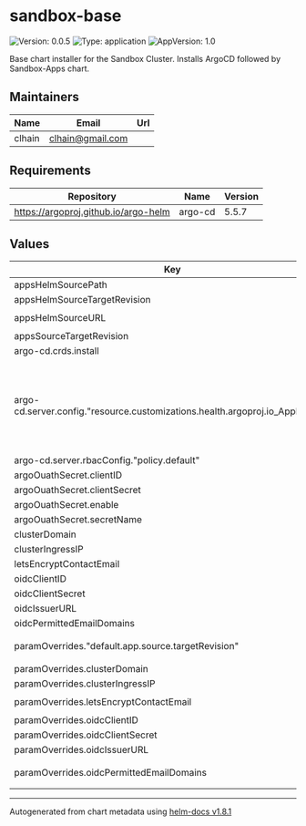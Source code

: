 # sandbox-base

![Version: 0.0.5](https://img.shields.io/badge/Version-0.0.5-informational?style=flat-square) ![Type: application](https://img.shields.io/badge/Type-application-informational?style=flat-square) ![AppVersion: 1.0](https://img.shields.io/badge/AppVersion-1.0-informational?style=flat-square)

Base chart installer for the Sandbox Cluster. Installs ArgoCD followed by Sandbox-Apps chart.

## Maintainers

| Name | Email | Url |
| ---- | ------ | --- |
| clhain | <clhain@gmail.com> |  |

## Requirements

| Repository | Name | Version |
|------------|------|---------|
| https://argoproj.github.io/argo-helm | argo-cd | 5.5.7 |

## Values

| Key | Type | Default | Description |
|-----|------|---------|-------------|
| appsHelmSourcePath | string | `"charts/sandbox-apps"` |  |
| appsHelmSourceTargetRevision | string | `"HEAD"` |  |
| appsHelmSourceURL | string | `"https://github.com/clhain/sandbox-helm-charts.git"` |  |
| appsSourceTargetRevision | string | `"HEAD"` |  |
| argo-cd.crds.install | bool | `false` |  |
| argo-cd.server.config."resource.customizations.health.argoproj.io_Application" | string | `"hs = {}\nhs.status = \"Progressing\"\nhs.message = \"\"\nif obj.status ~= nil then\n  if obj.status.health ~= nil then\n    hs.status = obj.status.health.status\n    if obj.status.health.message ~= nil then\n      hs.message = obj.status.health.message\n    end\n  end\nend\nreturn hs"` |  |
| argo-cd.server.rbacConfig."policy.default" | string | `"role:readonly"` |  |
| argoOuathSecret.clientID | string | `"{{ .Values.oidcClientID }}"` |  |
| argoOuathSecret.clientSecret | string | `"{{ .Values.oidcClientSecret }}"` |  |
| argoOuathSecret.enable | bool | `true` |  |
| argoOuathSecret.secretName | string | `"oauth-secret"` |  |
| clusterDomain | string | `""` |  |
| clusterIngressIP | string | `""` |  |
| letsEncryptContactEmail | string | `nil` |  |
| oidcClientID | string | `""` |  |
| oidcClientSecret | string | `""` |  |
| oidcIssuerURL | string | `""` |  |
| oidcPermittedEmailDomains | string | `"*"` |  |
| paramOverrides."default.app.source.targetRevision" | string | `"{{ .Values.appsSourceTargetRevision }}"` |  |
| paramOverrides.clusterDomain | string | `"{{ .Values.clusterDomain }}"` |  |
| paramOverrides.clusterIngressIP | string | `"{{ .Values.clusterIngressIP }}"` |  |
| paramOverrides.letsEncryptContactEmail | string | `"{{ .Values.letsEncryptContactEmail }}"` |  |
| paramOverrides.oidcClientID | string | `"{{ .Values.oidcClientID }}"` |  |
| paramOverrides.oidcClientSecret | string | `"{{ .Values.oidcClientSecret }}"` |  |
| paramOverrides.oidcIssuerURL | string | `"{{ .Values.oidcIssuerURL }}"` |  |
| paramOverrides.oidcPermittedEmailDomains | string | `"{{ .Values.oidcPermittedEmailDomains }}"` |  |

----------------------------------------------
Autogenerated from chart metadata using [helm-docs v1.8.1](https://github.com/norwoodj/helm-docs/releases/v1.8.1)
